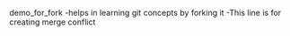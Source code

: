 
demo_for_fork
-helps in learning git concepts by forking it 
-This line is for creating merge conflict

